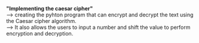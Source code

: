 **"Implementing the caesar cipher"**<br>
--> creating the pyhton program that can encrypt and decrypt the text using the Caesar cipher algorithm.<br>
--> It also allows the users to input a number and shift the value to perform encryption and decryption.<br>
